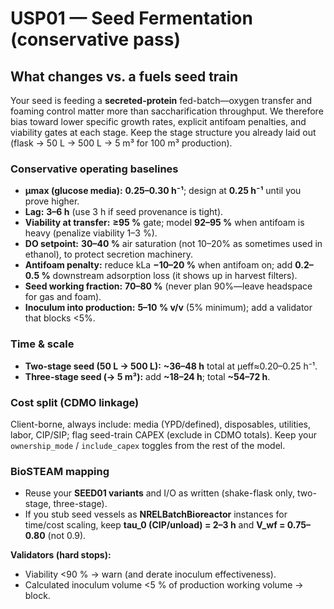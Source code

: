 # USP01 — Seed Fermentation (conservative pass)

## What changes vs. a fuels seed train

Your seed is feeding a **secreted-protein** fed-batch—oxygen transfer and foaming control matter more than saccharification throughput. We therefore bias toward lower specific growth rates, explicit antifoam penalties, and viability gates at each stage. Keep the stage structure you already laid out (flask → 50 L → 500 L → 5 m³ for 100 m³ production). 

### Conservative operating baselines

- **µmax (glucose media):** **0.25–0.30 h⁻¹**; design at **0.25 h⁻¹** until you prove higher. 
- **Lag:** **3–6 h** (use 3 h if seed provenance is tight). 
- **Viability at transfer:** **≥95 %** gate; model **92–95 %** when antifoam is heavy (penalize viability 1–3 %). 
- **DO setpoint:** **30–40 %** air saturation (not 10–20% as sometimes used in ethanol), to protect secretion machinery.
- **Antifoam penalty:** reduce kLa **−10–20 %** when antifoam on; add **0.2–0.5 %** downstream adsorption loss (it shows up in harvest filters).
- **Seed working fraction:** **70–80 %** (never plan 90%—leave headspace for gas and foam).
- **Inoculum into production:** **5–10 % v/v** (5% minimum); add a validator that blocks <5%. 

### Time & scale

- **Two-stage seed (50 L → 500 L):** **~36–48 h** total at µeff≈0.20–0.25 h⁻¹.
- **Three-stage seed (→ 5 m³):** add **~18–24 h**; total **~54–72 h**. 

### Cost split (CDMO linkage)

Client-borne, always include: media (YPD/defined), disposables, utilities, labor, CIP/SIP; flag seed-train CAPEX (exclude in CDMO totals). Keep your `ownership_mode` / `include_capex` toggles from the rest of the model. 

### BioSTEAM mapping

- Reuse your **SEED01 variants** and I/O as written (shake-flask only, two-stage, three-stage). 
- If you stub seed vessels as **NRELBatchBioreactor** instances for time/cost scaling, keep **tau_0 (CIP/unload) = 2–3 h** and **V_wf = 0.75–0.80** (not 0.9). 

**Validators (hard stops):**

- Viability <90 % → warn (and derate inoculum effectiveness). 
- Calculated inoculum volume <5 % of production working volume → block. 